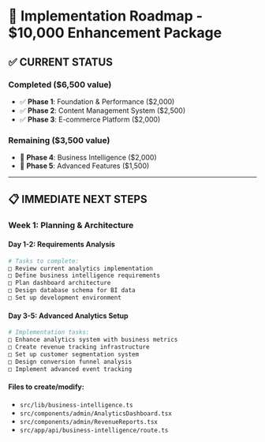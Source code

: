 # 🚀 Implementation Roadmap - $10,000 Enhancement Package

## ✅ **CURRENT STATUS**

### **Completed ($6,500 value)**

- ✅ **Phase 1**: Foundation & Performance ($2,000)
- ✅ **Phase 2**: Content Management System ($2,500)
- ✅ **Phase 3**: E-commerce Platform ($2,000)

### **Remaining ($3,500 value)**

- 🔄 **Phase 4**: Business Intelligence ($2,000)
- 🔮 **Phase 5**: Advanced Features ($1,500)

---

## 📋 **IMMEDIATE NEXT STEPS**

### **Week 1: Planning & Architecture**

#### **Day 1-2: Requirements Analysis**

```bash
# Tasks to complete:
□ Review current analytics implementation
□ Define business intelligence requirements
□ Plan dashboard architecture
□ Design database schema for BI data
□ Set up development environment
```

#### **Day 3-5: Advanced Analytics Setup**

```bash
# Implementation tasks:
□ Enhance analytics system with business metrics
□ Create revenue tracking infrastructure
□ Set up customer segmentation system
□ Design conversion funnel analysis
□ Implement advanced event tracking
```

#### **Files to create/modify:**

- `src/lib/business-intelligence.ts`
- `src/components/admin/AnalyticsDashboard.tsx`
- `src/components/admin/RevenueReports.tsx`
- `src/app/api/business-intelligence/route.ts`
